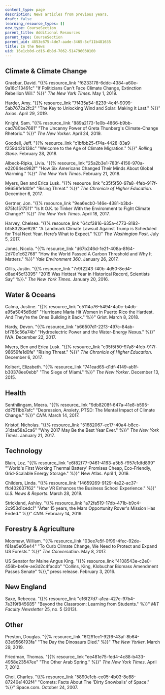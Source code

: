 ```yaml
---
content_type: page
description: News articles from previous years.
draft: false
learning_resource_types: []
ocw_type: CourseSection
parent_title: Additional Resources
parent_type: CourseSection
parent_uid: 4853e875-4de7-aade-3465-5cf11b481635
title: In the News
uid: 16e1cb0d-cd16-6b8d-7062-514796030100
---
```

## Climate & Climate Change

Graebur, David. "{{% resource_link "f6233178-6ddc-4384-a60e-9a18c113491c" "If Politicians Can't Face Climate Change, Extinction Rebellion Will." %}}" *The New York Times*. May 1, 2019. 

Harder, Amy. "{{% resource_link "7f435a54-8239-4c4f-9099-5ab7672a2fc2" "The Key to Unlocking Wind and Solar: Making It Last." %}}" Axios. April 29, 2019.

Knight, Sam. "{{% resource_link "889a2173-1e0b-4866-b9bb-cad780be7681" "The Uncanny Power of Greta Thunberg's Climate-Change Rhetoric." %}}" *The New Yorker*. April 24, 2019.

Goodell, Jeff. "{{% resource_link "c1bfbb25-f74a-4428-83a9-f259d42b138c" "Welcome to the Age of Climate Migration." %}}" *Rolling Stone*. February 28, 2018.

Albeck-Ripka, Livia. "{{% resource_link "25a2b3e1-783f-4156-970a-e22064ec982f" "How Six Americans Changed Their Minds About Global Warming." %}}" *The New York Times*. February 21, 2018.

Myers, Ben and Erica Lusk. "{{% resource_link "c35f5f50-97a8-4feb-917f-98659fe1d0fe" "Rising Threat." %}}" *The Chronicle of Higher Education*. December 6, 2017. 

Gertner, Jon. "{{% resource_link "9ea6ecb0-146e-4381-b3bd-875fc1517511" "Is It O.K. to Tinker With the Environment to Fight Climate Change?" %}}" *The New York Times*. April 18, 2017. 

Harvey, Chelsea. "{{% resource_link "64cf3816-635a-4773-8182-b158328ae928" "A Landmark Climate Lawsuit Against Trump is Scheduled for Trial Next Year. Here’s What to Expect." %}}" *The Washington Post*. July 5, 2017.

Jones, Nicola. "{{% resource_link "d67b246d-1e21-408a-8f64-2d70e1c62768" "How the World Passed A Carbon Threshold and Why It Matters." %}}" *Yale Environment 360*. January 26, 2017.

Gillis, Justin. "{{% resource_link "7c9f2243-f40b-4d50-8ed4-d8ad45cf3395" "2015 Was Hottest Year in Historical Record, Scientists Say" %}}." *The New York Times*. January 20, 2016. 

## Water & Oceans

Calma, Justine. "{{% resource_link "c5114a76-5494-4a0c-b4db-a95a5045d6dd" "Hurricane Maria Hit Women in Puerto Rico the Hardest. And They’re the Ones Building it Back." %}}" Grist. March 8, 2018.

Hardy, Devon. "{{% resource_link "b66507d1-22f3-497c-84ab-bf785c56a74b" "Hydroelectric Power and the Water-Energy Nexus." %}}" IWA. December 22, 2017.

Myers, Ben and Erica Lusk. "{{% resource_link "c35f5f50-97a8-4feb-917f-98659fe1d0fe" "Rising Threat." %}}" *The Chronicle of Higher Education*. December 6, 2017. 

Kolbert, Elizabeth. "{{% resource_link "741ead65-d1df-4149-ab1f-b30378ee0ebb" "The Siege of Miami." %}}" *The New Yorker*. December 13, 2015.

## Health

Senthilingam, Meera. "{{% resource_link "9db8208f-647a-41e8-b595-dd7511bb7afc" "Depression, Anxiety, PTSD: The Mental Impact of Climate Change." %}}" *CNN*. March 14, 2017.

Kristof, Nicholas. "{{% resource_link "51682067-ec17-40a4-b8cc-31dae58a3ca6" "Why 2017 May Be the Best Year Ever." %}}" *The New York Times*. January 21, 2017. 

## Technology

Blain, Loz. "{{% resource_link "e6f82f77-9461-4163-a5b5-f957e1dfd899" "'World's First Working Thermal Battery' Promises Cheap, Eco-Friendly, Grid-Scalable Energy Storage." %}}" New Atlas. April 1, 2019.

Childers, Linda. "{{% resource_link "14659269-9129-4a22-ac37-ffd402637f62" "How VR Enhances the Business School Experience." %}}" *U.S. News & Reports*. March 28, 2019.

Strickland, Ashley. "{{% resource_link "a72fa519-17db-471b-b9c4-2c953d1cedc1" "After 15 years, the Mars Opportunity Rover's Mission Has Ended." %}}" *CNN*. February 14, 2019.

## Forestry & Agriculture

Moomaw, William. "{{% resource_link "03ee7e5f-0f99-4fec-92de-f61ae5e05e44" "To Curb Climate Change, We Need to Protect and Expand US Forests." %}}" *The Conversation*. May 8, 2017.

US Senator for Maine Angus King. "{{% resource_link "4108543e-c2e0-456b-be0e-ae3d2c4facdb" "Collins, King, Klobuchar Biomass Amendment Passes Senate" %}}," press release. February 3, 2016. 

## New England

Saxe, Rebecca. "{{% resource_link "c16f27d7-a1ea-427e-97b4-7a319f845685" "Beyond the Classroom: Learning from Students." %}}" *MIT Faculty Newsletter* 25, no. 5 (2013).  

## Other

Preston, Douglas. "{{% resource_link "6f291ec1-92f6-43af-8b64-83e9566193fa" "The Day the Dinosaurs Died." %}}" *The New Yorker*. March 29, 2019. 

Friedman, Thomas. "{{% resource_link "ee481e75-fed4-4c88-b433-4958e23547ee" "The Other Arab Spring." %}}" *The New York Times*. April 7, 2012.

Choi, Charles. "{{% resource_link "5890e1cb-ce05-4b03-8e88-87240e1402f4" "Comets: Facts About The 'Dirty Snowballs' of Space." %}}" Space.com. October 24, 2007.